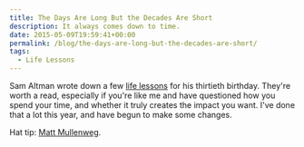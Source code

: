 ```yaml
---
title: The Days Are Long But the Decades Are Short
description: It always comes down to time.
date: 2015-05-09T19:59:41+00:00
permalink: /blog/the-days-are-long-but-the-decades-are-short/
tags:
  - Life Lessons
---
```


Sam Altman wrote down a few [life lessons](http://blog.samaltman.com/the-days-are-long-but-the-decades-are-short) for his thirtieth birthday. They're worth a read, especially if you're like me and have questioned how you spend your time, and whether it truly creates the impact you want. I've done that a lot this year, and have begun to make some changes.

Hat tip: [Matt Mullenweg](http://ma.tt/2015/05/decades-are-short/).
